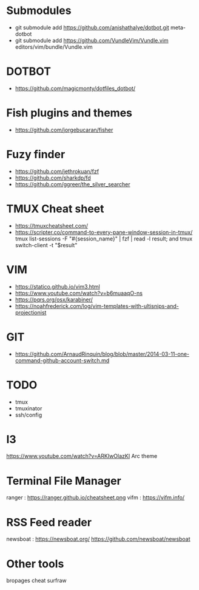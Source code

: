 # Submodules
- git submodule add https://github.com/anishathalye/dotbot.git meta-dotbot
- git submodule add https://github.com/VundleVim/Vundle.vim editors/vim/bundle/Vundle.vim

# DOTBOT
- https://github.com/magicmonty/dotfiles_dotbot/

# Fish plugins and themes
- https://github.com/jorgebucaran/fisher

# Fuzy finder
- https://github.com/jethrokuan/fzf
- https://github.com/sharkdp/fd
- https://github.com/ggreer/the_silver_searcher

# TMUX Cheat sheet
- https://tmuxcheatsheet.com/
- https://scripter.co/command-to-every-pane-window-session-in-tmux/
tmux list-sessions -F "#{session_name}" | fzf | read -l result; and tmux switch-client -t "$result"

# VIM
- https://statico.github.io/vim3.html
- https://www.youtube.com/watch?v=b6muaaqO-ns
- https://pqrs.org/osx/karabiner/
- https://noahfrederick.com/log/vim-templates-with-ultisnips-and-projectionist

# GIT
- https://github.com/ArnaudRinquin/blog/blob/master/2014-03-11-one-command-github-account-switch.md

# TODO
- tmux
- tmuxinator
- ssh/config

# I3
https://www.youtube.com/watch?v=ARKIwOlazKI
Arc theme

# Terminal File Manager
ranger : https://ranger.github.io/cheatsheet.png
vifm : https://vifm.info/

# RSS Feed reader
newsboat : https://newsboat.org/ https://github.com/newsboat/newsboat

# Other tools
bropages
cheat
surfraw
